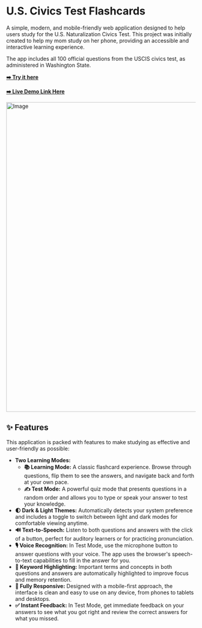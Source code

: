 # U.S. Civics Test Flashcards

A simple, modern, and mobile-friendly web application designed to help users study for the U.S. Naturalization Civics Test. This project was initially created to help my mom study on her phone, providing an accessible and interactive learning experience.

The app includes all 100 official questions from the USCIS civics test, as administered in Washington State.

**[➡️ Try it here](https://us-citizenship-flash-cards-59rnssrex-antons-projects-a102fb4e.vercel.app/)**

**[➡️ Live Demo Link Here](https://youtube.com/shorts/80EAIibgLjY?feature=share)**

<img width="609" height="822" alt="Image" src="(https://github.com/user-attachments/assets/8cfbe342-35fa-43c8-8d27-a7794efb7661)" />

## ✨ Features

This application is packed with features to make studying as effective and user-friendly as possible:

-   **Two Learning Modes:**
    -   **📚 Learning Mode:** A classic flashcard experience. Browse through questions, flip them to see the answers, and navigate back and forth at your own pace.
    -   **✍️ Test Mode:** A powerful quiz mode that presents questions in a random order and allows you to type or speak your answer to test your knowledge.
-   **🌓 Dark & Light Themes:** Automatically detects your system preference and includes a toggle to switch between light and dark modes for comfortable viewing anytime.
-   **🔊 Text-to-Speech:** Listen to both questions and answers with the click of a button, perfect for auditory learners or for practicing pronunciation.
-   **🎙️ Voice Recognition:** In Test Mode, use the microphone button to answer questions with your voice. The app uses the browser's speech-to-text capabilities to fill in the answer for you.
-   **🔑 Keyword Highlighting:** Important terms and concepts in both questions and answers are automatically highlighted to improve focus and memory retention.
-   **📱 Fully Responsive:** Designed with a mobile-first approach, the interface is clean and easy to use on any device, from phones to tablets and desktops.
-   **✅ Instant Feedback:** In Test Mode, get immediate feedback on your answers to see what you got right and review the correct answers for what you missed.
